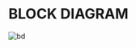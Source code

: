 # BLOCK DIAGRAM

![bd](https://user-images.githubusercontent.com/98867749/156872349-262a875b-6a4f-4e8f-a454-b2f25c766cf9.PNG)
